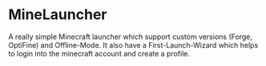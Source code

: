MineLauncher
============

A really simple Minecraft launcher which support custom versions (Forge, OptiFine) and Offline-Mode. It also have a First-Launch-Wizard which helps to login into the minecraft account and create a profile.
